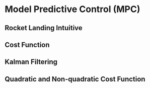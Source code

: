 # Model Predictive Control (MPC)

## Rocket Landing Intuitive

## Cost Function

## Kalman Filtering

## Quadratic and Non-quadratic Cost Function